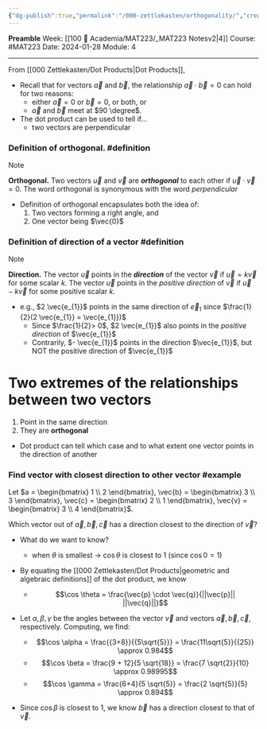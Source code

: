 ```yaml
---
{"dg-publish":true,"permalink":"/000-zettlekasten/orthogonality/","created":"2024-01-28T13:41:31.016-05:00","updated":"2024-01-28T14:53:41.088-05:00"}
---
```


**Preamble**
Week: [[100 📒 Academia/MAT223/_MAT223 Notesv2\|4]]
Course: #MAT223
Date: 2024-01-28
Module: 4

---

From [[000 Zettlekasten/Dot Products\|Dot Products]],
- Recall that for vectors $\vec{a}$ and $\vec{b}$, the relationship $\vec{a} \cdot \vec{b} = 0$ can hold for two reasons:
	- either $\vec{a} = 0$ or $\vec{b} = 0$, or both, or
	- $\vec{a}$ and $\vec{b}$ meet at $90 \degree$.
- The dot product can be used to tell if…
	- two vectors are perpendicular

### Definition of orthogonal. #definition

> [!note]
> **Orthogonal.** Two vectors $\vec{u}$ and $\vec{v}$ are ***orthogonal*** to each other if $\vec{u} \cdot \vec{v} = 0$. The word orthogonal is synonymous with the word *perpendicular*

- Definition of orthogonal encapsulates both the idea of:
	1. Two vectors forming a right angle, and
	2. One vector being $\vec{0}$

### Definition of direction of a vector #definition 

> [!note] 
> **Direction.** The vector $\vec{u}$ points in the ***direction*** of the vector $\vec{v}$ if $\vec{u} = k \vec{v}$ for some scalar $k$. The vector $\vec{u}$ points in the *positive direction* of $\vec{v}$ if $\vec{u} - k \vec{v}$ for some positive scalar $k$.

- e.g., $2 \vec{e_{1}}$ points in the same direction of $\vec{e}_{1}$ since $\frac{1}{2}(2 \vec{e_{1}} = \vec{e_{1}})$
	- Since $\frac{1}{2}> 0$, $2 \vec{e_{1}}$ also points in the *positive direction* of $\vec{e_{1}}$
	- Contrarily, $- \vec{e_{1}}$ points in the direction $\vec{e_{1}}$, but NOT the positive direction of $\vec{e_{1}}$

# Two extremes of the relationships between two vectors

1. Point in the same direction
2. They are **orthogonal**

- Dot product can tell which case and to what extent one vector points in the direction of another

### Find vector with closest direction to other vector #example 

Let $a = \begin{bmatrix} 1 \\ 2 \end{bmatrix}, \vec{b} = \begin{bmatrix}  3 \\ 3 \end{bmatrix}, \vec{c} = \begin{bmatrix} 2 \\ 1 \end{bmatrix}, \vec{v} = \begin{bmatrix} 3 \\ 4 \end{bmatrix}$.

Which vector out of $\vec{a}, \vec{b}, \vec{c}$ has a direction closest to the direction of $\vec{v}$?

- What do we want to know?
	- when $\theta$ is smallest → $\cos \theta$ is closest to 1 (since $\cos 0 = 1$)

- By equating the [[000 Zettlekasten/Dot Products\|geometric and algebraic definitions]] of the dot product, we know
	- $$\cos \theta = \frac{\vec{p} \cdot \vec{q}}{||\vec{p}|| ||\vec{q}||}$$
- Let $\alpha, \beta, \gamma$ be the angles between the vector $\vec{v}$ and vectors $\vec{a}, \vec{b}, \vec{c}$, respectively. Computing, we find:
	- $$\cos \alpha = \frac{{3+8}}{{5\sqrt{5}}} = \frac{11\sqrt{5}}{{25}} \approx 0.984$$
	- $$\cos \beta = \frac{9 + 12}{5 \sqrt{18}} = \frac{7 \sqrt{2}}{10} \approx 0.98995$$
	- $$\cos \gamma = \frac{6+4}{5 \sqrt{5}} = \frac{2 \sqrt{5}}{5} \approx 0.894$$
- Since $\cos \beta$ is closest to 1, we know $\vec{b}$ has a direction closest to that of $\vec{v}$.






